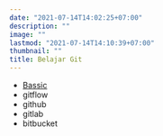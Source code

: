 ```yaml
---
date: "2021-07-14T14:02:25+07:00"
description: ""
image: ""
lastmod: "2021-07-14T14:10:39+07:00"
thumbnail: ""
title: Belajar Git
---
```


- [Bassic](./bassic)
- gitflow
- github
- gitlab
- bitbucket




